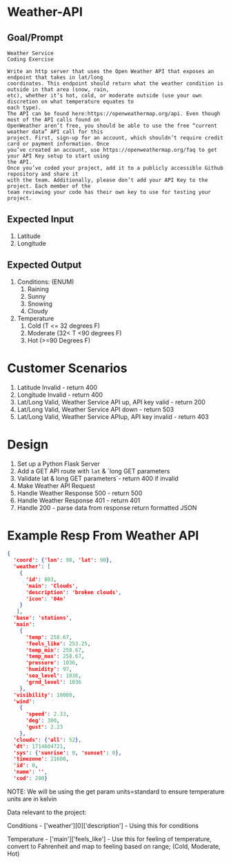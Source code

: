 # Weather-API  

## Goal/Prompt

```
Weather Service
Coding Exercise

Write an http server that uses the Open Weather API that exposes an endpoint that takes in lat/long
coordinates. This endpoint should return what the weather condition is outside in that area (snow, rain,
etc), whether it’s hot, cold, or moderate outside (use your own discretion on what temperature equates to
each type).
The API can be found here:https://openweathermap.org/api. Even though most of the API calls found on
OpenWeather aren’t free, you should be able to use the free “current weather data” API call for this
project. First, sign-up for an account, which shouldn’t require credit card or payment information. Once
you’ve created an account, use https://openweathermap.org/faq to get your API Key setup to start using
the API.
Once you’ve coded your project, add it to a publicly accessible Github repository and share it
with the team. Additionally, please don’t add your API Key to the project. Each member of the
team reviewing your code has their own key to use for testing your project.
```

## Expected Input
1. Latitude
2. Longitude

## Expected Output
1. Conditions: (ENUM)
    1. Raining
    2. Sunny
    3. Snowing
    4. Cloudy
2. Temperature
    1. Cold (T <= 32 degrees F)
    2. Moderate (32< T <90 degrees F)
    3. Hot (>=90 Degrees F)
    
# Customer Scenarios
1. Latitude Invalid - return 400 
2. Longitude Invalid - return 400
3. Lat/Long Valid, Weather Service API up, API key valid - return 200
4. Lat/Long Valid, Weather Service API down - return 503
5. Lat/Long Valid, Weather Service APIup, API key invalid - return 403

# Design
1. Set up a Python Flask Server
2. Add a GET API route with `lat` & `long GET parameters
3. Validate lat & long GET parameters`- return 400 if invalid
4. Make Weather API Request
5. Handle Weather Response 500 - return 500
6. Handle Weather Response 401 - return 401
7. Handle 200 - parse data from response return formatted JSON

# Example Resp From Weather API
```json
{
  'coord': {'lon': 90, 'lat': 90}, 
  'weather': [
    {
      'id': 803,
      'main': 'Clouds', 
      'description': 'broken clouds',
      'icon': '04n'
    }
   ], 
  'base': 'stations', 
  'main': 
    {
      'temp': 258.67,
      'feels_like': 253.25, 
      'temp_min': 258.67, 
      'temp_max': 258.67, 
      'pressure': 1036,
      'humidity': 97, 
      'sea_level': 1036,
      'grnd_level': 1036
    }, 
  'visibility': 10000, 
  'wind': 
    {
      'speed': 2.33,
      'deg': 300,
      'gust': 2.23
    },
  'clouds': {'all': 52}, 
  'dt': 1714604721, 
  'sys': {'sunrise': 0, 'sunset': 0}, 
  'timezone': 21600, 
  'id': 0, 
  'name': '', 
  'cod': 200}
```
NOTE: We will be using the get param units=standard to ensure temperature units are in kelvin

Data relevant to the project:

Conditions - ['weather'][0]['description'] - Using this for conditions

Temperature - ['main']['feels_like']  - Use this for feeling of temperature, convert to Fahrenheit and map to feeling based on range; (Cold, Moderate, Hot)



 

